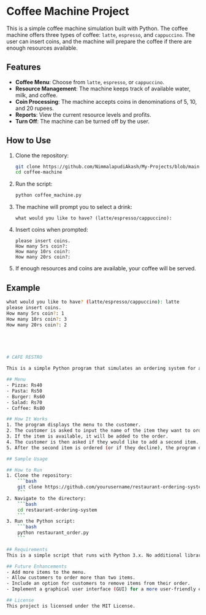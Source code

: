 # Coffee Machine Project

This is a simple coffee machine simulation built with Python. The coffee machine offers three types of coffee: `latte`, `espresso`, and `cappuccino`. The user can insert coins, and the machine will prepare the coffee if there are enough resources available.

## Features
- **Coffee Menu**: Choose from `latte`, `espresso`, or `cappuccino`.
- **Resource Management**: The machine keeps track of available water, milk, and coffee.
- **Coin Processing**: The machine accepts coins in denominations of 5, 10, and 20 rupees.
- **Reports**: View the current resource levels and profits.
- **Turn Off**: The machine can be turned off by the user.

## How to Use
1. Clone the repository:
    ```bash
    git clone https://github.com/NimmalapudiAkash/My-Projects/blob/main/coffee%20manchine/co.py
    cd coffee-machine
    ```

2. Run the script:
    ```bash
    python coffee_machine.py
    ```

3. The machine will prompt you to select a drink:
    ```
    what would you like to have? (latte/espresso/cappuccino): 
    ```

4. Insert coins when prompted:
    ```
    please insert coins.
    How many 5rs coin?: 
    How many 10rs coin?: 
    How many 20rs coin?: 
    ```

5. If enough resources and coins are available, your coffee will be served.

## Example

```bash
what would you like to have? (latte/espresso/cappuccino): latte
please insert coins.
How many 5rs coin?: 1
How many 10rs coin?: 3
How many 20rs coin?: 2





# CAFE RESTRO

This is a simple Python program that simulates an ordering system for a restaurant. The program takes customer orders from a pre-defined menu and calculates the total amount. The customer can add one or two items to their order.

## Menu
- Pizza: Rs40
- Pasta: Rs50
- Burger: Rs60
- Salad: Rs70
- Coffee: Rs80

## How It Works
1. The program displays the menu to the customer.
2. The customer is asked to input the name of the item they want to order.
3. If the item is available, it will be added to the order.
4. The customer is then asked if they would like to add a second item.
5. After the second item is ordered (or if they decline), the program displays a summary of the order and the total cost.

## Sample Usage

## How to Run
1. Clone the repository:
    ```bash
    git clone https://github.com/yourusername/restaurant-ordering-system.git
    ```
2. Navigate to the directory:
    ```bash
    cd restaurant-ordering-system
    ```
3. Run the Python script:
    ```bash
    python restaurant_order.py
    ```

## Requirements
This is a simple script that runs with Python 3.x. No additional libraries are required.

## Future Enhancements
- Add more items to the menu.
- Allow customers to order more than two items.
- Include an option for customers to remove items from their order.
- Implement a graphical user interface (GUI) for a more user-friendly experience.

## License
This project is licensed under the MIT License.

